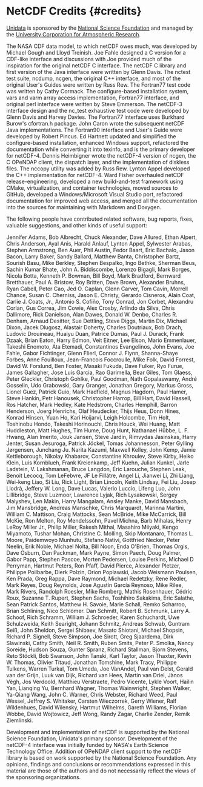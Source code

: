 NetCDF Credits {#credits}
==============

[Unidata](https://www.unidata.ucar.edu/) is sponsored by the [National
Science Foundation](http://www.nsf.gov/) and managed by the [University
Corporation for Atmospheric Research](http://www2.ucar.edu/).

The NASA CDF data model, to which netCDF owes much, was developed by
Michael Gough and Lloyd Treinish. Joe Fahle designed a C version for a
CDF-like interface and discussions with Joe provided much of the
inspiration for the original netCDF C interface. The netCDF C library
and first version of the Java interface were written by Glenn Davis. The
nctest test suite, ncdump, ncgen, the original C++ interface, and most
of the original User's Guides were written by Russ Rew. The Fortran77
test code was written by Cathy Cormack. The configure-based installation
system, vars and varm array access implementation, Fortran77 interface,
and original perl interface were written by Steve Emmerson. The netCDF-3
interface design and the nc\_test exhaustive test code were developed by
Glenn Davis and Harvey Davies. The Fortran77 interface uses Burkhard
Burow's cfortran.h package. John Caron wrote the subsequent netCDF Java
implementations. The Fortran90 interface and User's Guide were developed
by Robert Pincus. Ed Hartnett updated and simplified the configure-based
installation, enhanced Windows support, refactored the documentation
while converting it into texinfo, and is the primary developer for
netCDF-4. Dennis Heimbigner wrote the netCDF-4 version of ncgen, the C
OPeNDAP client, the dispatch layer, and the implementation of diskless
files. The nccopy utility was added by Russ Rew. Lynton Appel developed
the C++ implementation for netCDF-4. Ward Fisher overhauled netCDF release-engineering, developed a new build-and-test framework using CMake, virtualization, and container technologies, moved sources to GitHub, developed a Windows/Microsoft Visual Studio port, refactored documentation for improved web access, and merged all the documentation into the sources for maintaining with Markdown and Doxygen.

The following people have contributed related software, bug reports,
fixes, valuable suggestions, and other kinds of useful support:

Jennifer Adams, Bob Albrecht, Chuck Alexander, Dave Allured, Ethan
Alpert, Chris Anderson, Ayal Anis, Harald Anlauf, Lynton Appel,
Sylwester Arabas, Stephen Armstrong, Ben Auer, Phil Austin, Fedor Baart,
Eric Bachalo, Jason Bacon, Larry Baker, Sandy Ballard, Matthew Banta,
Christopher Bartz, Sourish Basu, Mike Berkley, Stephen Bespalko, Ingo
Bethke, Sherman Beus, Sachin Kumar Bhate, John A. Biddiscombe, Lorenzo
Bigagli, Mark Borges, Nicola Botta, Kenneth P. Bowman, Bill Boyd, Mark
Bradford, Bernward Bretthauer, Paul A. Bristow, Roy Britten, Dave Brown,
Alexander Bruhns, Ryan Cabell, Peter Cao, Jed O. Caplan, Glenn Carver,
Tom Cavin, Morrell Chance, Susan C. Cherniss, Jason E. Christy, Gerardo
Cisneros, Alain Coat, Carlie J. Coats, Jr., Antonio S. Cofiño, Tony
Conrad, Jon Corbet, Alexandru Corlan, Gus Correa, Jim Cowie, Alex
Crosby, Arlindo da Silva, Chris Dallimore, Rick Danielson, Alan Dawes,
Donald W. Denbo, Charles R. Denham, Arnaud Desitter, Sue Dettling, Steve
Diggs, Martin Dix, Michael Dixon, Jacek Dlugosz, Alastair Doherty,
Charles Doutriaux, Bob Drach, Ludovic Drouineau, Huaiyu Duan, Patrice
Dumas, Paul J. Durack, Frank Dzaak, Brian Eaton, Harry Edmon, Veit
Eitner, Lee Elson, Mario Emmenlauer, Takeshi Enomoto, Ata Etemadi,
Constantinos Evangelinos, John Evans, Joe Fahle, Gabor Fichtinger, Glenn
Flierl, Connor J. Flynn, Shanna-Shaye Forbes, Anne Fouilloux,
Jean-Francois Foccroulle, Mike Folk, David Forrest, David W. Forslund,
Ben Foster, Masaki Fukuda, Dave Fulker, Ryo Furue, James Gallagher, Jose
Luis Garcia, Rao Garimella, Bear Giles, Tom Glaess, Peter Gleckler,
Christoph Gohlke, Paul Goodman, Nath Gopalaswamy, André Gosselin, Udo
Grabowski, Gary Granger, Jonathan Gregory, Markus Gross, Lionel Guez,
Patrick Guio, Mark Hadfield, Magnus Hagdorn, Paul Hamer, Steve Hankin,
Petr Hanousek, Christopher Harrop, Bill Hart, David Hassell, Ros
Hatcher, Mark Hedley, Kate Hedstrom, Charles Hemphill, Barron Henderson,
Joerg Henrichs, Olaf Heudecker, Thijs Heus, Donn Hines, Konrad Hinsen,
Yuan Ho, Kari Hoijarvi, Leigh Holcombe, Tim Holt, Toshinobu Hondo,
Takeshi Horinouchi, Chris Houck, Wei Huang, Matt Huddleston, Matt
Hughes, Tim Hume, Doug Hunt, Nathanael Hübbe, L. F. Hwang, Alan Imerito,
Jouk Jansen, Steve Jardin, Rimvydas Jasinskas, Harry Jenter, Susan
Jesuroga, Patrick Jöckel, Tomas Johannesson, Peter Gylling Jørgensen,
Junchang Ju. Narita Kazumi, Maxwell Kelley, John Kemp, Jamie
Kettleborough, Nikolay Khabarov, Constantine Khroulev, Steve Kirby,
Heiko Klein, Luis Kornblueh, Frank Kreienkamp, Jeff Kuehn, Julian
Kunkel, Jarle Ladstein, V. Lakshmanan, Bruce Langdon, Éric Larouche,
Stephen Leak, Benoit Lecocq, Tom LeFebvre, JF Le Fillátre, Angel Li,
Jianwei Li, Zhi Liang, Wei-keng Liao, Si Liu, Rick Light, Brian Lincoln,
Keith Lindsay, Fei Liu, Josep Llodrà, Jeffery W. Long, Dave Lucas,
Valerio Luccio, Lifeng Luo, John Lillibridge, Steve Luzmoor, Lawrence
Lyjak, Rich Lysakowski, Sergey Malyshev, Len Makin, Harry Mangalam,
Ansley Manke, David Mansbach, Jim Mansbridge, Andreas Manschke, Chris
Marquardt, Marinna Martini, William C. Mattison, Craig Mattocks, Sean
McBride, Mike McCarrick, Bill McKie, Ron Melton, Roy Mendelssohn, Pavel
Michna, Barb Mihalas, Henry LeRoy Miller Jr., Philip Miller, Rakesh
Mithal, Masahiro Miiyaki, Kengo Miyamoto, Tushar Mohan, Christine C.
Molling, Skip Montanaro, Thomas L. Moore, Paidemwoyo Munhutu, Stefano
Nativi, Gottfried Necker, Peter Neelin, Erik Noble, Michael Nolta, Bill
Noon, Enda O'Brien, Thomas Orgis, Dave Osburn, Dan Packman, Mark Payne,
Simon Paech, Doug Palmer, Gabor Papp, Stephen Pascoe, Morten Pedersen,
Louise Perkins, Michael D Perryman, Hartmut Peters, Ron Pfaff, David
Pierce, Alexander Pletzer, Philippe Poilbarbe, Dierk Polzin, Orion
Poplawski, Jacob Weismann Poulsen, Ken Prada, Greg Rappa, Dave Raymond,
Michael Redetzky, Rene Redler, Mark Reyes, Doug Reynolds, Jose Agustín
García Reynoso, Mike Rilee, Mark Rivers, Randolph Roesler, Mike Romberg,
Mathis Rosenhauer, Cédric Roux, Suzanne T. Rupert, Stephen Sachs,
Toshihiro Sakakima, Eric Salathe, Sean Patrick Santos, Matthew H.
Savoie, Marie Schall, Remko Scharroo, Brian Schlining, Nico Schlömer.
Dan Schmitt, Robert B. Schmunk, Larry A. Schoof, Rich Schramm, William
J. Schroeder, Karen Schuchardt, Uwe Schulzweida, Keith Searight, Johann
Schmitz, Andreas Schwab, Guntram Seiß, John Sheldon, Sergei Shibaev,
Masato Shiotani, Michael Shopsin, Richard P. Signell, Steve Simpson, Joe
Sirott, Greg Sjaardema, Dirk Slawinski, Cathy Smith, Neil R. Smith,
Ruben Smits, Peter P. Smolka, Nancy Soreide, Hudson Souza, Gunter
Spranz, Richard Stallman, Bjorn Stevens, Reto Stöckli, Bob Swanson, John
Tanski, Karl Taylor, Jason Thaxter, Kevin W. Thomas, Olivier Titaud,
Jonathan Tomshine, Mark Tracy, Philippe Tulkens, Warren Turkal, Tom
Umeda, Joe VanAndel, Paul van Delst, Gerald van der Grijn, Luuk van
Dijk, Richard van Hees, Martin van Driel, Jànos Vègh, Jos Verdoold,
Matthieu Verstraete, Pedro Vicente, Lykle Voort, Hailin Yan, Lianqing
Yu, Bernhard Wagner, Thomas Wainwright, Stephen Walker, Ya-Qiang Wang,
John C. Warner, Chris Webster, Richard Weed, Paul Wessel, Jeffrey S.
Whitaker, Carsten Wieczorrek, Gerry Wiener, Ralf Wildenhues, David
Wilensky, Hartmut Wilhelms, Gareth Williams, Florian Wobbe, David
Wojtowicz, Jeff Wong, Randy Zagar, Charlie Zender, Remik Ziemlinski.

Development and implementation of netCDF is supported by the National
Science Foundation, Unidata's primary sponsor. Development of the
netCDF-4 interface was initially funded by NASA's Earth Science
Technology Office. Addition of OPeNDAP client support to the netCDF
library is based on work supported by the National Science Foundation.
Any opinions, findings and conclusions or recommendations expressed in
this material are those of the authors and do not necessarily reflect
the views of the sponsoring organizations.
